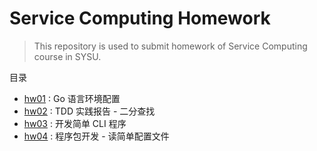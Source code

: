 # Service Computing Homework

> This repository is used to submit homework of Service Computing course in SYSU.

目录

* [hw01](./hw01/hw01.md) : Go 语言环境配置
* [hw02](./hw02/hw02.md) : TDD 实践报告 - 二分查找
* [hw03](./hw03/hw03.md) : 开发简单 CLI 程序
* [hw04](./hw04/hw04.md) : 程序包开发 - 读简单配置文件